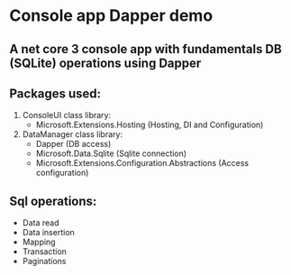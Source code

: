 # Console app Dapper demo
## A net core 3 console app with fundamentals DB (SQLite) operations using Dapper

## Packages used:
1. ConsoleUI class library: 
    * Microsoft.Extensions.Hosting (Hosting, DI and Configuration)
2. DataManager class library: 
     * Dapper (DB access)
     * Microsoft.Data.Sqlite (Sqlite connection)
     * Microsoft.Extensions.Configuration.Abstractions (Access configuration)
     
## Sql operations:
* Data read
* Data insertion
* Mapping
* Transaction
* Paginations
